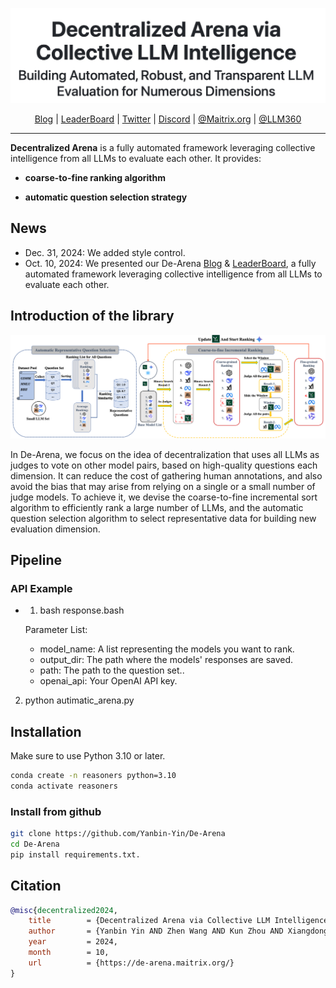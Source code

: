 ![logo](assets/logo.jpg#pic_center)


<p align="center">
  <a href="https://de-arena.maitrix.org">Blog</a>
  |
  <a href="https://huggingface.co/spaces/LLM360/de-arena">LeaderBoard</a>
  |
  <a href="https://x.com/MaitrixOrg">Twitter</a>
  |
  <a href="https://discord.gg/b5NEhRbvJg">Discord</a>
  |
  <a href="https://maitrix.org/">@Maitrix.org</a>
  |
  <a href="https://www.llm360.ai">@LLM360</a>
</p>

---

**Decentralized Arena**  is a fully automated framework leveraging collective intelligence from all LLMs to evaluate each other. It provides:

- **coarse-to-fine ranking algorithm**

- **automatic question selection strategy**

## News
- Dec. 31, 2024: We added style control.
- Oct. 10, 2024: We presented our De-Arena [Blog](https://de-arena.maitrix.org) & [LeaderBoard](https://huggingface.co/spaces/LLM360/de-arena), a fully automated framework leveraging collective intelligence from all LLMs to evaluate each other.

## Introduction of the library

![De-Arena Structure](assets/model_01.png)

In De-Arena, we focus on the idea of decentralization that uses all LLMs as judges to vote on other model pairs, based on high-quality questions each dimension. It can reduce the cost of gathering human annotations, and also avoid the bias that may arise
from relying on a single or a small number of judge models. To achieve it, we devise the coarse-to-fine incremental sort algorithm to efficiently rank a large number of LLMs, and the automatic question selection algorithm to select representative data for building new evaluation dimension.

## Pipeline
### API Example
- 1. bash response.bash
     
  Parameter List:
  
    - model_name: A list representing the models you want to rank.
    - output_dir: The path where the models' responses are saved.
    - path: The path to the question set..
    - openai_api: Your OpenAI API key.
2. python autimatic_arena.py

## Installation

Make sure to use Python 3.10 or later.

```bash
conda create -n reasoners python=3.10
conda activate reasoners
```

### Install from github

```bash
git clone https://github.com/Yanbin-Yin/De-Arena
cd De-Arena
pip install requirements.txt.
```

## Citation
```bibtex
@misc{decentralized2024,
    title        = {Decentralized Arena via Collective LLM Intelligence: Building Automated, Robust, and Transparent LLM Evaluation for Numerous Dimensions},
    author       = {Yanbin Yin AND Zhen Wang AND Kun Zhou AND Xiangdong Zhang AND Shibo Hao AND Yi Gu AND Jieyuan Liu AND Somanshu Singla AND Tianyang Liu AND Xing, Eric P. AND Zhengzhong Liu AND Haojian Jin AND Zhiting Hu},
    year         = 2024,
    month        = 10,
    url          = {https://de-arena.maitrix.org/}
}
```
